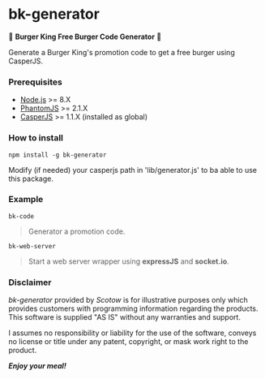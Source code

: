 # bk-generator
🍔 **Burger King Free Burger Code Generator** 🍔

Generate a Burger King's promotion code to get a free burger using CasperJS.

### Prerequisites

* [Node.js](http://nodejs.org) >= 8.X
* [PhantomJS](http://phantomjs.org/) >= 2.1.X
* [CasperJS](http://casperjs.org/) >= 1.1.X (installed as global)

### How to install

`npm install -g bk-generator`

Modify (if needed) your casperjs path in 'lib/generator.js' to ba able to use this package.

### Example

`bk-code`
> Generator a promotion code.

`bk-web-server`
> Start a web server wrapper using **expressJS** and **socket.io**.

### Disclaimer

*bk-generator* provided by *Scotow* is for illustrative purposes only which provides customers with programming information regarding the products. This software is supplied "AS IS" without any warranties and support.

I assumes no responsibility or liability for the use of the software, conveys no license or title under any patent, copyright, or mask work right to the product.

***Enjoy your meal!***
